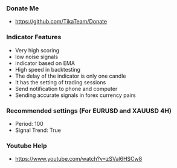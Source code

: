 ### Donate Me
* https://github.com/TikaTeam/Donate


### Indicator Features
* Very high scoring
* low noise signals
* indicator based on EMA
* High speed in backtesting
* The delay of the indicator is only one candle
* It has the setting of trading sessions
* Send notification to phone and computer
* Sending accurate signals in forex currency pairs


### Recommended settings (For EURUSD and XAUUSD 4H)
* Period: 100
* Signal Trend: True


### Youtube Help
* https://www.youtube.com/watch?v=zSVal6HSCw8
